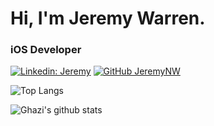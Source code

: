 # Hi, I'm Jeremy Warren. 
### **iOS Developer** 

[![Linkedin: Jeremy](https://img.shields.io/badge/-JeremyNW-blue?style=flat-square&logo=Linkedin&logoColor=white&link=https://www.linkedin.com/in/jeremynw/)](https://www.linkedin.com/in/jeremynw/)
[![GitHub JeremyNW](https://img.shields.io/github/followers/jeremynw?label=follow&style=social)](https://github.com/JeremyNW)

![Top Langs](https://github-readme-stats.vercel.app/api/top-langs/?username=jeremynw&layout=compact&theme=dark&hide_border=true)

![Ghazi's github stats](https://github-readme-stats.vercel.app/api?username=jeremynw&show_icons=true&hide_border=true&theme=dark)
